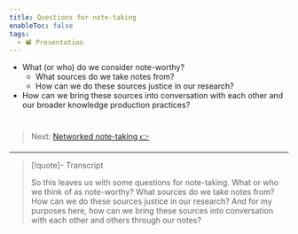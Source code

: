 ```yaml
---
title: Questions for note-taking
enableToc: false
tags:
  - 📽️ Presentation
---
```


* What (or who) do we consider note-worthy?
  * What sources do we take notes from?
  * How can we do these sources justice in our research?
* How can we bring these sources into conversation with each other and our broader knowledge production practices?

# 

 > 
 > Next: [Networked note-taking 👉](!7%20Networked%20note-taking.md)

---

 > 
 > \[!quote\]- Transcript
 > 
 > So this leaves us with some questions for note-taking. What or who we think of as note-worthy? What sources do we take notes from? How can we do these sources justice in our research? And for my purposes here, how can we bring these sources into conversation with each other and others through our notes?
